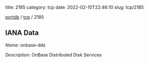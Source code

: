 title: 2185
category: tcp
date: 2022-02-10T22:46:10
slug: tcp/2185

[portdb](/) / [tcp](/category/tcp.html) / 2185


## IANA Data

_Name:_ onbase-dds

_Description:_ OnBase Distributed Disk Services

